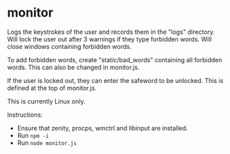 # monitor

Logs the keystrokes of the user and records them in the "logs" directory. Will lock the user out
after 3 warnings if they type forbidden words. Will close windows containing forbidden words.

To add forbidden words, create "static/bad_words" containing all forbidden words. This can also be
changed in monitor.js.

If the user is locked out, they can enter the safeword to be unlocked. This is defined at the top of
monitor.js.

This is currently Linux only.

Instructions:

- Ensure that zenity, procps, wmctrl and libinput are installed.
- Run `npm -i`
- Run `node monitor.js`

